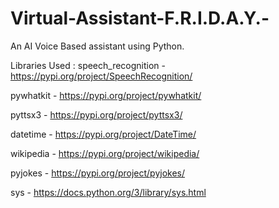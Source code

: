 # Virtual-Assistant-F.R.I.D.A.Y.-
An AI Voice Based assistant using Python.

Libraries Used :
speech_recognition - https://pypi.org/project/SpeechRecognition/

pywhatkit - https://pypi.org/project/pywhatkit/

pyttsx3 - https://pypi.org/project/pyttsx3/

datetime - https://pypi.org/project/DateTime/

wikipedia - https://pypi.org/project/wikipedia/

pyjokes - https://pypi.org/project/pyjokes/

sys - https://docs.python.org/3/library/sys.html
